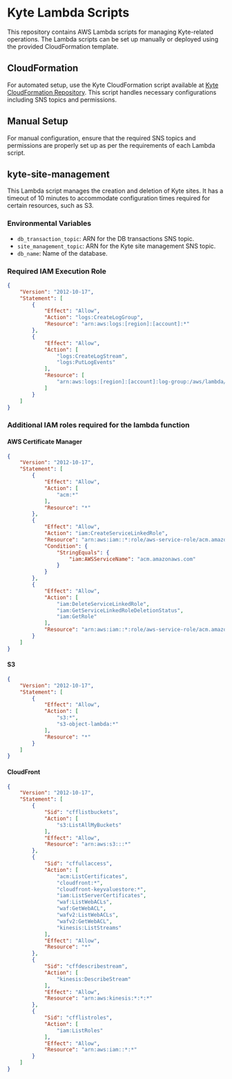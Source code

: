 # Kyte Lambda Scripts

This repository contains AWS Lambda scripts for managing Kyte-related operations. The Lambda scripts can be set up manually or deployed using the provided CloudFormation template.

## CloudFormation

For automated setup, use the Kyte CloudFormation script available at [Kyte CloudFormation Repository](https://github.com/keyqcloud/kyte-cloudformation). This script handles necessary configurations including SNS topics and permissions.

## Manual Setup

For manual configuration, ensure that the required SNS topics and permissions are properly set up as per the requirements of each Lambda script.

## kyte-site-management

This Lambda script manages the creation and deletion of Kyte sites. It has a timeout of 10 minutes to accommodate configuration times required for certain resources, such as S3.

### Environmental Variables

- `db_transaction_topic`: ARN for the DB transactions SNS topic.
- `site_management_topic`: ARN for the Kyte site management SNS topic.
- `db_name`: Name of the database.

### Required IAM Execution Role
```json
{
    "Version": "2012-10-17",
    "Statement": [
        {
            "Effect": "Allow",
            "Action": "logs:CreateLogGroup",
            "Resource": "arn:aws:logs:[region]:[account]:*"
        },
        {
            "Effect": "Allow",
            "Action": [
                "logs:CreateLogStream",
                "logs:PutLogEvents"
            ],
            "Resource": [
                "arn:aws:logs:[region]:[account]:log-group:/aws/lambda/kyte-site-management:*"
            ]
        }
    ]
}
```

### Additional IAM roles required for the lambda function
#### AWS Certificate Manager
```json
{
    "Version": "2012-10-17",
    "Statement": [
        {
            "Effect": "Allow",
            "Action": [
                "acm:*"
            ],
            "Resource": "*"
        },
        {
            "Effect": "Allow",
            "Action": "iam:CreateServiceLinkedRole",
            "Resource": "arn:aws:iam::*:role/aws-service-role/acm.amazonaws.com/AWSServiceRoleForCertificateManager*",
            "Condition": {
                "StringEquals": {
                    "iam:AWSServiceName": "acm.amazonaws.com"
                }
            }
        },
        {
            "Effect": "Allow",
            "Action": [
                "iam:DeleteServiceLinkedRole",
                "iam:GetServiceLinkedRoleDeletionStatus",
                "iam:GetRole"
            ],
            "Resource": "arn:aws:iam::*:role/aws-service-role/acm.amazonaws.com/AWSServiceRoleForCertificateManager*"
        }
    ]
}
```

#### S3
```json
{
    "Version": "2012-10-17",
    "Statement": [
        {
            "Effect": "Allow",
            "Action": [
                "s3:*",
                "s3-object-lambda:*"
            ],
            "Resource": "*"
        }
    ]
}
```

#### CloudFront
```json
{
    "Version": "2012-10-17",
    "Statement": [
        {
            "Sid": "cfflistbuckets",
            "Action": [
                "s3:ListAllMyBuckets"
            ],
            "Effect": "Allow",
            "Resource": "arn:aws:s3:::*"
        },
        {
            "Sid": "cffullaccess",
            "Action": [
                "acm:ListCertificates",
                "cloudfront:*",
                "cloudfront-keyvaluestore:*",
                "iam:ListServerCertificates",
                "waf:ListWebACLs",
                "waf:GetWebACL",
                "wafv2:ListWebACLs",
                "wafv2:GetWebACL",
                "kinesis:ListStreams"
            ],
            "Effect": "Allow",
            "Resource": "*"
        },
        {
            "Sid": "cffdescribestream",
            "Action": [
                "kinesis:DescribeStream"
            ],
            "Effect": "Allow",
            "Resource": "arn:aws:kinesis:*:*:*"
        },
        {
            "Sid": "cfflistroles",
            "Action": [
                "iam:ListRoles"
            ],
            "Effect": "Allow",
            "Resource": "arn:aws:iam::*:*"
        }
    ]
}
```
